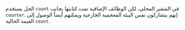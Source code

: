 
الحل يستخدم `count` في المتغير المحلي، لكن الوظائف الإضافية تمت كتابتها بجانب `counter`.
إنهم يتشاركون نفس البيئة المعجمية الخارجية ويمكنهم أيضاً الوصول إلى القيمة الحالية `count`.
